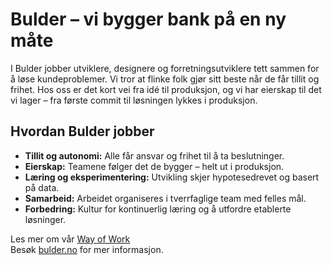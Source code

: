 # Bulder – vi bygger bank på en ny måte

I Bulder jobber utviklere, designere og forretningsutviklere tett sammen for å løse kundeproblemer. Vi tror at flinke folk gjør sitt beste når de får tillit og frihet. Hos oss er det kort vei fra idé til produksjon, og vi har eierskap til det vi lager – fra første commit til løsningen lykkes i produksjon.

## Hvordan Bulder jobber

- **Tillit og autonomi:** Alle får ansvar og frihet til å ta beslutninger.
- **Eierskap:** Teamene følger det de bygger – helt ut i produksjon.
- **Læring og eksperimentering:** Utvikling skjer hypotesedrevet og basert på data.
- **Samarbeid:** Arbeidet organiseres i tverrfaglige team med felles mål.
- **Forbedring:** Kultur for kontinuerlig læring og å utfordre etablerte løsninger.

Les mer om vår [Way of Work](https://github.com/bulderbank/way-of-work)  
Besøk [bulder.no](https://bulder.no) for mer informasjon.
